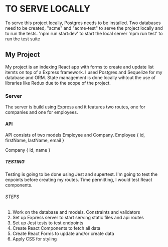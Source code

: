 # TO SERVE LOCALLY
To serve this project locally, Postgres needs to be installed. Two databases need to be created, "acme" and "acme-test" to serve the project locally and to run the tests. 
'npm run start:dev' to start the local server
'npm run test' to run the test suite

## My Project

My project is an indexing React app with forms to create and update list itemts on top of a Express framework. I used Postgres and Sequelize for my database and ORM. State management is done locally wihtout the use of libraries like Redux due to the scope of the project.

### Server

The server is build using Express and it features two routes, one for companies and one for employees.

#### API

API consists of two models Employee and Company.
Employee {
  id,
  firstName,
  lastName,
  email
}

Company {
  id,
  name
}

##### TESTING
Testing is going to be done using Jest and supertest. I'm going to test the enpoints before creating my routes. Time permitting, I would test React components.

###### STEPS
 1. Work on the database and models. Constraints and validators
 2. Set up Express server to start serving static files and api routes
 3. Set up Jest tests to test endpoints
 4. Create React Components to fetch all data
 5. Create React Forms to update and/or create data
 6. Apply CSS for styling
